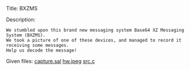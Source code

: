 Title: BXZMS

Description:
```
We stumbled upon this brand new messaging system Base64 XZ Messaging System (BXZMS).
We took a picture of one of these devices, and managed to record it receiving some messages.
Help us decode the message!
```

Given files: [capture.sal]( "capture.sal") [hw.jpeg]( "hw.jpeg") [src.c]( "src.c")
